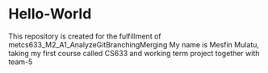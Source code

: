 # Hello-World
This repository is created for the fulfillment of metcs633_M2_A1_AnalyzeGitBranchingMerging
My name is Mesfin Mulatu, taking my first course called CS633 and working term project together with team-5
